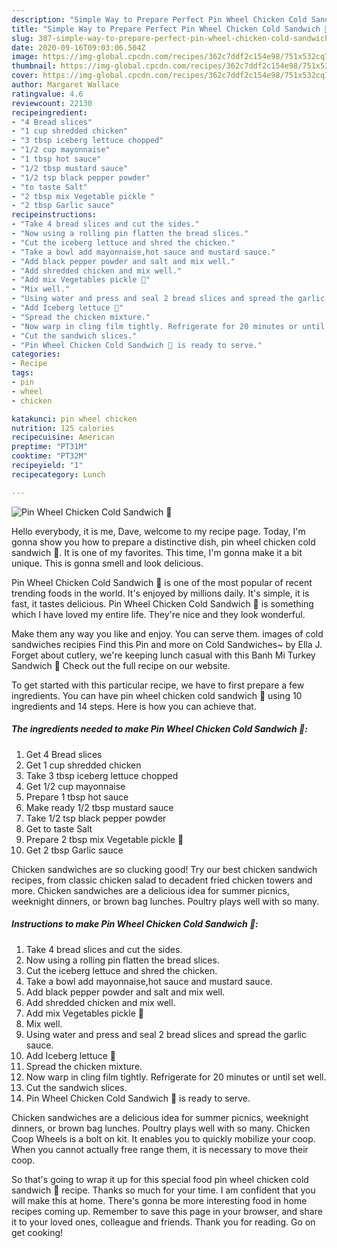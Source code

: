 ```yaml
---
description: "Simple Way to Prepare Perfect Pin Wheel Chicken Cold Sandwich 🥪"
title: "Simple Way to Prepare Perfect Pin Wheel Chicken Cold Sandwich 🥪"
slug: 387-simple-way-to-prepare-perfect-pin-wheel-chicken-cold-sandwich
date: 2020-09-16T09:03:06.504Z
image: https://img-global.cpcdn.com/recipes/362c7ddf2c154e98/751x532cq70/pin-wheel-chicken-cold-sandwich-🥪-recipe-main-photo.jpg
thumbnail: https://img-global.cpcdn.com/recipes/362c7ddf2c154e98/751x532cq70/pin-wheel-chicken-cold-sandwich-🥪-recipe-main-photo.jpg
cover: https://img-global.cpcdn.com/recipes/362c7ddf2c154e98/751x532cq70/pin-wheel-chicken-cold-sandwich-🥪-recipe-main-photo.jpg
author: Margaret Wallace
ratingvalue: 4.6
reviewcount: 22130
recipeingredient:
- "4 Bread slices"
- "1 cup shredded chicken"
- "3 tbsp iceberg lettuce chopped"
- "1/2 cup mayonnaise"
- "1 tbsp hot sauce"
- "1/2 tbsp mustard sauce"
- "1/2 tsp black pepper powder"
- "to taste Salt"
- "2 tbsp mix Vegetable pickle "
- "2 tbsp Garlic sauce"
recipeinstructions:
- "Take 4 bread slices and cut the sides."
- "Now using a rolling pin flatten the bread slices."
- "Cut the iceberg lettuce and shred the chicken."
- "Take a bowl add mayonnaise,hot sauce and mustard sauce."
- "Add black pepper powder and salt and mix well."
- "Add shredded chicken and mix well."
- "Add mix Vegetables pickle 🥒"
- "Mix well."
- "Using water and press and seal 2 bread slices and spread the garlic sauce."
- "Add Iceberg lettuce 🥬"
- "Spread the chicken mixture."
- "Now warp in cling film tightly. Refrigerate for 20 minutes or until set well."
- "Cut the sandwich slices."
- "Pin Wheel Chicken Cold Sandwich 🥪 is ready to serve."
categories:
- Recipe
tags:
- pin
- wheel
- chicken

katakunci: pin wheel chicken 
nutrition: 125 calories
recipecuisine: American
preptime: "PT31M"
cooktime: "PT32M"
recipeyield: "1"
recipecategory: Lunch

---
```



![Pin Wheel Chicken Cold Sandwich 🥪](https://img-global.cpcdn.com/recipes/362c7ddf2c154e98/751x532cq70/pin-wheel-chicken-cold-sandwich-🥪-recipe-main-photo.jpg)

Hello everybody, it is me, Dave, welcome to my recipe page. Today, I'm gonna show you how to prepare a distinctive dish, pin wheel chicken cold sandwich 🥪. It is one of my favorites. This time, I'm gonna make it a bit unique. This is gonna smell and look delicious.

Pin Wheel Chicken Cold Sandwich 🥪 is one of the most popular of recent trending foods in the world. It's enjoyed by millions daily. It's simple, it is fast, it tastes delicious. Pin Wheel Chicken Cold Sandwich 🥪 is something which I have loved my entire life. They're nice and they look wonderful.

Make them any way you like and enjoy. You can serve them. images of cold sandwiches recipies Find this Pin and more on Cold Sandwiches~ by Ella J. Forget about cutlery, we&#39;re keeping lunch casual with this Banh Mi Turkey Sandwich 🥪 Check out the full recipe on our website.


To get started with this particular recipe, we have to first prepare a few ingredients. You can have pin wheel chicken cold sandwich 🥪 using 10 ingredients and 14 steps. Here is how you can achieve that.

<!--inarticleads1-->

##### The ingredients needed to make Pin Wheel Chicken Cold Sandwich 🥪:

1. Get 4 Bread slices
1. Get 1 cup shredded chicken
1. Take 3 tbsp iceberg lettuce chopped
1. Get 1/2 cup mayonnaise
1. Prepare 1 tbsp hot sauce
1. Make ready 1/2 tbsp mustard sauce
1. Take 1/2 tsp black pepper powder
1. Get to taste Salt
1. Prepare 2 tbsp mix Vegetable pickle 🥒
1. Get 2 tbsp Garlic sauce


Chicken sandwiches are so clucking good! Try our best chicken sandwich recipes, from classic chicken salad to decadent fried chicken towers and more. Chicken sandwiches are a delicious idea for summer picnics, weeknight dinners, or brown bag lunches. Poultry plays well with so many. 

<!--inarticleads2-->

##### Instructions to make Pin Wheel Chicken Cold Sandwich 🥪:

1. Take 4 bread slices and cut the sides.
1. Now using a rolling pin flatten the bread slices.
1. Cut the iceberg lettuce and shred the chicken.
1. Take a bowl add mayonnaise,hot sauce and mustard sauce.
1. Add black pepper powder and salt and mix well.
1. Add shredded chicken and mix well.
1. Add mix Vegetables pickle 🥒
1. Mix well.
1. Using water and press and seal 2 bread slices and spread the garlic sauce.
1. Add Iceberg lettuce 🥬
1. Spread the chicken mixture.
1. Now warp in cling film tightly. Refrigerate for 20 minutes or until set well.
1. Cut the sandwich slices.
1. Pin Wheel Chicken Cold Sandwich 🥪 is ready to serve.


Chicken sandwiches are a delicious idea for summer picnics, weeknight dinners, or brown bag lunches. Poultry plays well with so many. Chicken Coop Wheels is a bolt on kit. It enables you to quickly mobilize your coop. When you cannot actually free range them, it is necessary to move their coop. 

So that's going to wrap it up for this special food pin wheel chicken cold sandwich 🥪 recipe. Thanks so much for your time. I am confident that you will make this at home. There's gonna be more interesting food in home recipes coming up. Remember to save this page in your browser, and share it to your loved ones, colleague and friends. Thank you for reading. Go on get cooking!
